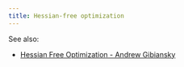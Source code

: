 ```yaml
---
title: Hessian-free optimization
---
```

See also:

 - [Hessian Free Optimization - Andrew Gibiansky][1]

 [1]: http://andrew.gibiansky.com/blog/machine-learning/hessian-free-optimization/